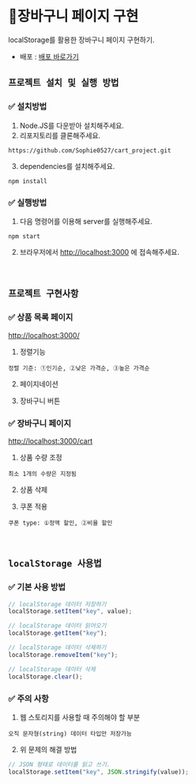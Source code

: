 # 🛒장바구니 페이지 구현

localStorage를 활용한 장바구니 페이지 구현하기.

- 배포 : [배포 바로가기](https://cart-megachang.netlify.app/)

## `프로젝트 설치 및 실행 방법`

### ✅ 설치방법

1. Node.JS를 다운받아 설치해주세요.
2. 리포지토리를 클론해주세요.

```
https://github.com/Sophie0527/cart_project.git
```

3. dependencies를 설치해주세요.
```
npm install
```


### ✅ 실행방법

1. 다음 명령어를 이용해 server를 실행해주세요.
```
npm start
```

2. 브라우저에서 [http://localhost:3000](http://localhost:3000) 에 접속해주세요.
  
&nbsp;
  
## `프로젝트 구현사항`

### ✅ 상품 목록 페이지
[http://localhost:3000/](http://localhost:3000/)
1. 정렬기능
```
정렬 기준: ①인기순, ②낮은 가격순, ③높은 가격순
```

2. 페이지네이션

3. 장바구니 버튼


### ✅ 장바구니 페이지
[http://localhost:3000/cart](http://localhost:3000/cart)
1. 상품 수량 조정
```
최소 1개의 수량은 지정됨
```

2. 상품 삭제

3. 쿠폰 적용
```
쿠폰 type: ①정액 할인, ②비율 할인
```

&nbsp;

## `localStorage 사용법`

### ✅ 기본 사용 방법
```js
// localStorage 데이터 저장하기
localStorage.setItem("key", value);

// localStorage 데이터 읽어오기
localStorage.getItem("key");

// localStorage 데이터 삭제하기
localStorage.removeItem("key");

// localStorage 데이터 삭제
localStorage.clear();
```

### ✅ 주의 사항

1. 웹 스토리지를 사용할 때 주의해야 할 부분
```
오직 문자형(string) 데이터 타입만 저장가능
```

2. 위 문제의 해결 방법
```js
// JSON 형태로 데이터를 읽고 쓰기.
localStorage.setItem("key", JSON.stringify(value));
```
